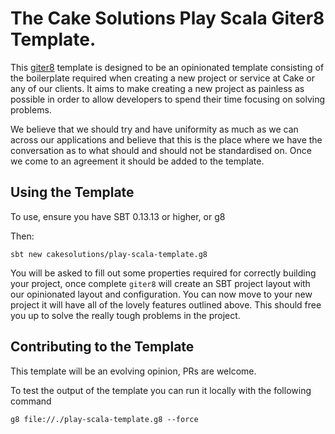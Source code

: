 # The Cake Solutions Play Scala Giter8 Template.

This [giter8](https://github.com/foundweekends/giter8) template is designed to be an opinionated template consisting of the boilerplate required when creating a new project or service at Cake or any of our clients. It aims to make creating a new project as painless as possible in order to allow developers to spend their time focusing on solving problems.

We believe that we should try and have uniformity as much as we can across our applications and believe that this is the place where we have the conversation as to what should and should not be standardised on. Once we come to an agreement it should be added to the template.


## Using the Template

To use, ensure you have SBT 0.13.13 or higher, or g8

Then:

```
sbt new cakesolutions/play-scala-template.g8
```

You will be asked to fill out some properties required for correctly building your project, once complete `giter8` will create an SBT project layout with our opinionated layout and configuration.  You can now move to your new project it will have all of the lovely features outlined above.  This should free you up to solve the really tough problems in the project.


## Contributing to the Template

This template will be an evolving opinion, PRs are welcome.

To test the output of the template you can run it locally with the following command

```
g8 file://./play-scala-template.g8 --force
```
